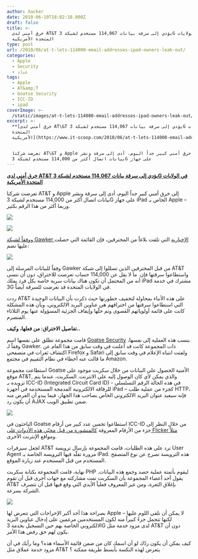 ```yaml
---
author: Xacker
date: 2010-06-10T18:02:18.000Z
draft: false
title: >-
  خرق أمني لدى AT&T يؤدي إلى سرقة بيانات 114,067 مستخدم لشبكة 3G في الولايات
  المتحدة الأمريكية
type: post
url: /2010/06/at-t-lets-114000-email-addresses-ipad-owners-leak-out/
categories:
  - Apple
  - Security
  - عتاد
tags:
  - Apple
  - AT&amp;T
  - Goatse Security
  - ICC-ID
  - ipad
coverImage: >-
  /static/images/at-t-lets-114000-email-addresses-ipad-owners-leak-out/ipad-iLeak.jpg
excerpt: >-
  **[خرق أمني لدى AT\&T يؤدي إلى سرقة بيانات 114,067 مستخدم لشبكة 3G في الولايات
  المتحدة
  الأمريكية](https://www.it-scoop.com/2010/06/at-t-lets-114000-email-addresses-ipad-owners-leak-out)**


  تعرضت شركتا AT\&T و Apple إلى خرق أمني كبير جداً اليوم، أدى إلى سرقة ونشر
  بيانات اتصال أكثر من 114,000 مستخدم لشبكة 3G على جهاز
---
```

**[خرق أمني لدى AT\&T يؤدي إلى سرقة بيانات 114,067 مستخدم لشبكة 3G في الولايات المتحدة الأمريكية](https://www.it-scoop.com/2010/06/at-t-lets-114000-email-addresses-ipad-owners-leak-out)**

تعرضت شركتا AT\&T و Apple إلى خرق أمني كبير جداً اليوم، أدى إلى سرقة ونشر بيانات اتصال أكثر من 114,000 مستخدم لشبكة 3G على جهاز iPad الخاص بـ Apple – وربما أكثر من هذا الرقم بكثير.

![](/static/images/at-t-lets-114000-email-addresses-ipad-owners-leak-out/ipad-iLeak.jpg)

![](/static/images/at-t-lets-114000-email-addresses-ipad-owners-leak-out/ileakinside3.jpg)

و[وفقاً لشبكة Gawker الإخبارية](http://gawker.com/5559346/) التي تلقت بلاغاً من المخترقين، فإن القائمة التي حصلت عليها تضم:

![](/static/images/at-t-lets-114000-email-addresses-ipad-owners-leak-out/ileak_inside2.jpg)

وفقاً للبيانات المرسلة إلى Gawker من قبل المخترقين الذين تسللوا إلى شبكة AT\&T واستطاعوا سرقتها فإن  ما لا يقل عن 114,000 حساب تعرضت للاختراق، دون أن ننسى أنه من المحتمل أن تكون هناك بيانات سرية خاصة بكل فرد يملك iPad مشترك في خدمة 3G في الولايات المتحدة قد تعرضت للسرقة أيضاً.

ردت AT\&T على هذه الأنباء بمحاولة لتخفيف خطورتها حيث ذكرت بأن البيانات الوحيدة التي استطاعوا سرقتها من اختراقهم هي عناوين البريد الالكتروني، وبأن هذه المشكلة كانت على قائمة أولوياتهم القصوى وتم حلّها وإيقاف الجزئية المسؤولة عنها يوم الثلاثاء المنصرم.

**تفاصيل الاختراق: من فعلها، وكيف..**

قامت مجموعة تطلق على نفسها اسم [Goatse Security](http://security.goatse.fr/) بنسب هذه العملية إلى نفسها، وفقاً لـ Gawker. ذات المجموعة كانت قد أعلنت في وقت سابق من هذا العام عن اكتشاف ثغرات في متصفحي Firefox و Safari ولفتت انتباه الإعلام في وقت سابق إلى ما قالت عنه أخطاء في نظام التقييم في مجتمع Amazon.

استطاعت مجموعة Goatse الأمنية الحصول على البيانات من خلال سكربت موجود على موقع AT\&T, والذي يمكن لأي كان الوصول إليه على الانترنت. السكربت، عندما يتم تزويده بـ ICC-ID (Integrated Circuit Card ID) - في هذه الحالة الرقم التسلسلي للرقاقة الالكترونية المدمجة المستخدمة في أجهزة iPad – كجزء من عملية طلب HTTP، فإنه سيعيد عنوان البريد الالكتروني الخاص بصاحب هذا الجهاز، فيما يبدو أن الغرض منه أن يكون رد AJAX ضمن تطبيق الويب.

![](/static/images/at-t-lets-114000-email-addresses-ipad-owners-leak-out/ipad_sim_icc_id.jpg)

الباحثون في Goatse استطاعوا تخمين عدد كبير من أرقام ICC-ID من خلال النظر إلى جزء من الأرقام المعروفة [كالمنشورة من قبل محبّي هذه الأدوات على Flicker مثلاً](http://www.flickr.com/photos/kalleboo/4662852294/) ومواقع الإنترنت الأخرى.

لجعل سيرفرات AT\&T ترد على هذه الطلبات، قامت المجموعة بإرسال ترويسة User Agent مزورة تقلّد فيها الترويسة الخاصة بـ iPad. هذه الترويسة تصرح عن نوع المتصفح المستخدم من قبل المستخدم عند زيارة الموقع.

نهاية، قامت المجموعة بكتابة سكربت PHP ليقوم بأتمتة عملية حصد وجمع هذه البيانات. يقول أحد أعضاء المجموعة بأن السكربت تمت مشاركته مع جهات أخرى قبل أن تقوم AT\&T بإغلاق الثغرة، ومن غير المعروف فعلياً الأيدي التي وقع فيها قبل أن تتصرف الشركة بسرعة.

![](/static/images/at-t-lets-114000-email-addresses-ipad-owners-leak-out/ileak_inside1.jpg)

بصراحة هذا أحد أكبر الإحراجات التي تتعرض لها Apple – لا يمكن أن نلقي اللوم عليها لكنها تتحمل جزءً كبيراً منه لكون المستخدمين مرغمين على إدخال عناوين البريد الالكتروني الخاصة بهم حين التسجيل بخدمة 3G لدى مزود خدمة مثل AT\&T دون أن يكون لهم حق رفض هذا الأمر.

كيف يمكن أن يكون ردّك لو أن اسمك كان من ضمن قائمة الأسماء هذه؟ وما رأيك في أن مزود خدمة عملاق مثل AT\&T يتعرض لهذه النكسة بأبسط طريقة ممكنة ؟
